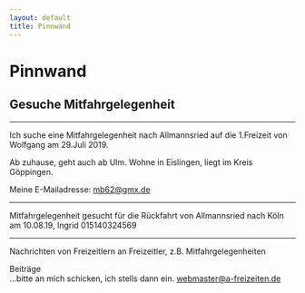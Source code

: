 ```yaml
---
layout: default
title: Pinnwand
---
```

# Pinnwand

## Gesuche Mitfahrgelegenheit

---------------------------------------------------------------------

Ich suche eine Mitfahrgelegenheit nach Allmannsried auf die 1.Freizeit von Wolfgang am 29.Juli 2019.
 
Ab zuhause, geht auch ab Ulm. Wohne in Eislingen, liegt im Kreis Göppingen. 

Meine E-Mailadresse: <mb62@gmx.de>

-----------------------------------------------------------------------

Mitfahrgelegenheit gesucht für die Rückfahrt von Allmannsried nach Köln am 10.08.19, Ingrid 015140324569

--------------------------------------------------------------------------

Nachrichten von Freizeitlern an Freizeitler, z.B.
Mitfahrgelegenheiten

Beiträge<br>
...bitte an mich schicken, ich stells dann ein.
<webmaster@a-freizeiten.de>

